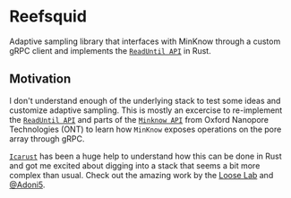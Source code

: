 # Reefsquid

Adaptive sampling library that interfaces with MinKnow through a custom gRPC client and implements the [`ReadUntil API`](https://github.com/nanoporetech/read_until_api) in Rust.

## Motivation

I don't understand enough of the underlying stack to test some ideas and customize adaptive sampling. This is mostly an excercise to re-implement the [`ReadUntil API`](https://github.com/nanoporetech/read_until_api) and parts of the [`Minknow API`](https://github.com/nanoporetech/minknow_api/tree/master/proto/minknow_api) from Oxford Nanopore Technologies (ONT) to learn how `MinKnow` exposes operations on the pore array through gRPC.

[`Icarust`](https://github.com/LooseLab/Icarust) has been a huge help to understand how this can be done in Rust and got me excited about digging into a stack that seems a bit more complex than usual. Check out the amazing work by the [Loose Lab](https://github.com/LooseLab) and [@Adoni5](https://github.com/Adoni5).
